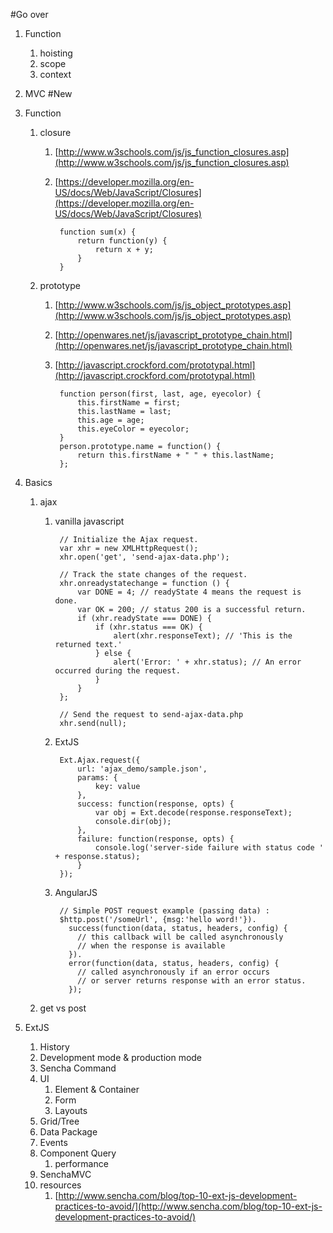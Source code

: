 #Go over
1. Function
    1. hoisting
    1. scope
    1. context
1. MVC
#New
1. Function
    1. closure
        1. [http://www.w3schools.com/js/js_function_closures.asp](http://www.w3schools.com/js/js_function_closures.asp)
        1. [https://developer.mozilla.org/en-US/docs/Web/JavaScript/Closures](https://developer.mozilla.org/en-US/docs/Web/JavaScript/Closures)

                function sum(x) {
                    return function(y) {
                        return x + y;
                    }
                }

    1. prototype
        1. [http://www.w3schools.com/js/js_object_prototypes.asp](http://www.w3schools.com/js/js_object_prototypes.asp)
        1. [http://openwares.net/js/javascript_prototype_chain.html](http://openwares.net/js/javascript_prototype_chain.html)
        1. [http://javascript.crockford.com/prototypal.html](http://javascript.crockford.com/prototypal.html)

                function person(first, last, age, eyecolor) {
                    this.firstName = first;
                    this.lastName = last;
                    this.age = age;
                    this.eyeColor = eyecolor;
                }
                person.prototype.name = function() {
                    return this.firstName + " " + this.lastName;
                };

1. Basics
    1. ajax
        1. vanilla javascript

                // Initialize the Ajax request.
                var xhr = new XMLHttpRequest();
                xhr.open('get', 'send-ajax-data.php');
 
                // Track the state changes of the request.
                xhr.onreadystatechange = function () {
                    var DONE = 4; // readyState 4 means the request is done.
                    var OK = 200; // status 200 is a successful return.
                    if (xhr.readyState === DONE) {
                        if (xhr.status === OK) {
                            alert(xhr.responseText); // 'This is the returned text.'
                        } else {
                            alert('Error: ' + xhr.status); // An error occurred during the request.
                        }
                    }
                };
 
                // Send the request to send-ajax-data.php
                xhr.send(null);

        1. ExtJS

                Ext.Ajax.request({
                    url: 'ajax_demo/sample.json',
                    params: {
                        key: value
                    },
                    success: function(response, opts) {
                        var obj = Ext.decode(response.responseText);
                        console.dir(obj);
                    },
                    failure: function(response, opts) {
                        console.log('server-side failure with status code ' + response.status);
                    }
                });

        1. AngularJS

                // Simple POST request example (passing data) :
                $http.post('/someUrl', {msg:'hello word!'}).
                  success(function(data, status, headers, config) {
                    // this callback will be called asynchronously
                    // when the response is available
                  }).
                  error(function(data, status, headers, config) {
                    // called asynchronously if an error occurs
                    // or server returns response with an error status.
                  });

      1. get vs post

1. ExtJS
    1. History
    1. Development mode & production mode
    1. Sencha Command
    1. UI
        1. Element & Container
        1. Form
        1. Layouts
    1. Grid/Tree
    1. Data Package
    1. Events
    1. Component Query
        1. performance
    1. SenchaMVC
    1. resources
        1. [http://www.sencha.com/blog/top-10-ext-js-development-practices-to-avoid/](http://www.sencha.com/blog/top-10-ext-js-development-practices-to-avoid/)